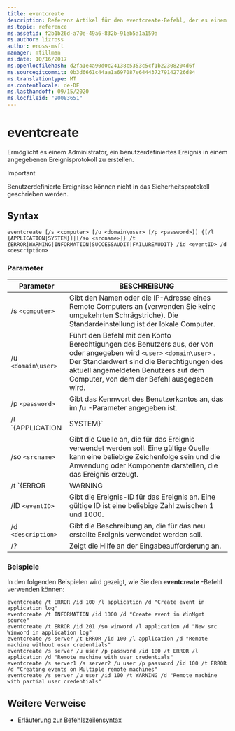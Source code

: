 ```yaml
---
title: eventcreate
description: Referenz Artikel für den eventcreate-Befehl, der es einem Administrator ermöglicht, ein benutzerdefiniertes Ereignis in einem angegebenen Ereignisprotokoll zu erstellen.
ms.topic: reference
ms.assetid: f2b1b26d-a70e-49a6-832b-91eb5a1a159a
ms.author: lizross
author: eross-msft
manager: mtillman
ms.date: 10/16/2017
ms.openlocfilehash: d2fa1e4a90d0c24138c5353c5cf1b22308204d6f
ms.sourcegitcommit: 0b3d6661c44aa1a697087e644437279142726d84
ms.translationtype: MT
ms.contentlocale: de-DE
ms.lasthandoff: 09/15/2020
ms.locfileid: "90083651"
---
```

# <a name="eventcreate"></a>eventcreate

Ermöglicht es einem Administrator, ein benutzerdefiniertes Ereignis in einem angegebenen Ereignisprotokoll zu erstellen.

> [!IMPORTANT]
> Benutzerdefinierte Ereignisse können nicht in das Sicherheitsprotokoll geschrieben werden.

## <a name="syntax"></a>Syntax

```
eventcreate [/s <computer> [/u <domain\user> [/p <password>]] {[/l {APPLICATION|SYSTEM}]|[/so <srcname>]} /t {ERROR|WARNING|INFORMATION|SUCCESSAUDIT|FAILUREAUDIT} /id <eventID> /d <description>
```

### <a name="parameters"></a>Parameter

| Parameter | BESCHREIBUNG |
| --------- |------------ |
| /s `<computer>` | Gibt den Namen oder die IP-Adresse eines Remote Computers an (verwenden Sie keine umgekehrten Schrägstriche). Die Standardeinstellung ist der lokale Computer. |
| /u `<domain\user>` | Führt den Befehl mit den Konto Berechtigungen des Benutzers aus, der von oder angegeben wird `<user>` `<domain\user>` . Der Standardwert sind die Berechtigungen des aktuell angemeldeten Benutzers auf dem Computer, von dem der Befehl ausgegeben wird. |
| /p `<password>` | Gibt das Kennwort des Benutzerkontos an, das im **/u** -Parameter angegeben ist. |
| /l `{APPLICATION | SYSTEM}` | Gibt den Namen des Ereignis Protokolls an, in dem das Ereignis erstellt wird. Gültige Protokollnamen sind " **Application** " oder " **System**". |
| /so `<srcname>` | Gibt die Quelle an, die für das Ereignis verwendet werden soll. Eine gültige Quelle kann eine beliebige Zeichenfolge sein und die Anwendung oder Komponente darstellen, die das Ereignis erzeugt. |
| /t `{ERROR | WARNING | INFORMATION | SUCCESSAUDIT | FAILUREAUDIT}` | Gibt den Typ des zu erstellenden Ereignisses an. Gültige Typen sind " **Error**", " **Warning**", " **Information**", " **Success Audit**" und " **FAILUREAUDIT**". |
| /ID `<eventID>` | Gibt die Ereignis-ID für das Ereignis an. Eine gültige ID ist eine beliebige Zahl zwischen 1 und 1000. |
| /d `<description>` | Gibt die Beschreibung an, die für das neu erstellte Ereignis verwendet werden soll. |
| /? | Zeigt die Hilfe an der Eingabeaufforderung an. |

### <a name="examples"></a>Beispiele

In den folgenden Beispielen wird gezeigt, wie Sie den **eventcreate** -Befehl verwenden können:

```
eventcreate /t ERROR /id 100 /l application /d "Create event in application log"
eventcreate /t INFORMATION /id 1000 /d "Create event in WinMgmt source"
eventcreate /t ERROR /id 201 /so winword /l application /d "New src Winword in application log"
eventcreate /s server /t ERROR /id 100 /l application /d "Remote machine without user credentials"
eventcreate /s server /u user /p password /id 100 /t ERROR /l application /d "Remote machine with user credentials"
eventcreate /s server1 /s server2 /u user /p password /id 100 /t ERROR /d "Creating events on Multiple remote machines"
eventcreate /s server /u user /id 100 /t WARNING /d "Remote machine with partial user credentials"
```

## <a name="additional-references"></a>Weitere Verweise

- [Erläuterung zur Befehlszeilensyntax](command-line-syntax-key.md)
